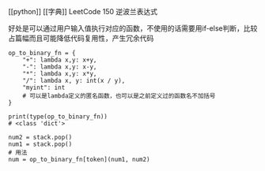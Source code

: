 [[python]] [[字典]]
LeetCode 150 逆波兰表达式

好处是可以通过用户输入值执行对应的函数，不使用的话需要用if-else判断，比较占篇幅而且可能降低代码复用性，产生冗余代码


```
op_to_binary_fn = {
	"+": lambda x,y: x+y,
	"-": lambda x,y: x-y,
	"*": lambda x,y: x*y,
	"/": lambda x, y: int(x / y),
	"myint": int
	# 可以是lambda定义的匿名函数，也可以是之前定义过的函数名不加括号
}

print(type(op_to_binary_fn))
# <class 'dict'>

num2 = stack.pop()
num1 = stack.pop()
# 用法
num = op_to_binary_fn[token](num1, num2)

```